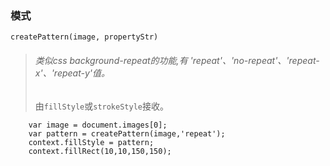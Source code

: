 
### 模式

`createPattern(image, propertyStr)`

> ###### 类似css background-repeat的功能,有 'repeat'、'no-repeat'、'repeat-x'、'repeat-y'值。
> 由`fillStyle`或`strokeStyle`接收。


```
	var image = document.images[0];
	var pattern = createPattern(image,'repeat');
	context.fillStyle = pattern;
	context.fillRect(10,10,150,150);

```